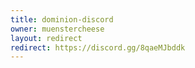 ```yaml
---
title: dominion-discord
owner: muenstercheese
layout: redirect
redirect: https://discord.gg/8qaeMJbddk
---
```

